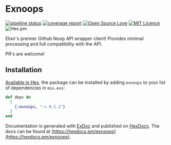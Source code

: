 # Exnoops

[![pipeline status](https://gitlab.com/bfcarpio/exnoops/badges/master/pipeline.svg)](https://gitlab.com/bfcarpio/exnoops/commits/master)
[![coverage report](https://gitlab.com/bfcarpio/exnoops/badges/master/coverage.svg)](https://gitlab.com/bfcarpio/exnoops/commits/master)
[![Open Source Love](https://badges.frapsoft.com/os/v1/open-source.svg?v=103)](https://opensource.org/)
[![MIT Licence](https://img.shields.io/hexpm/l/exnoops.svg)](https://opensource.org/licenses/mit-license.php)
![Hex.pm](https://img.shields.io/hexpm/v/exnoops.svg)

Elixir's premier Github Noop API wrapper client! Provides minimal processing and full compatibility with the API.

PR's are welcome!

## Installation

[Available in Hex](https://hex.pm/packages/exnoops), the package can be installed
by adding `exnoops` to your list of dependencies in `mix.exs`:

```elixir
def deps do
  [
    {:exnoops, "~> 0.1.2"}
  ]
end
```

Documentation is generated with [ExDoc](https://github.com/elixir-lang/ex_doc)
and published on [HexDocs](https://hexdocs.pm/exnoops/api-reference.html). The docs can
be found at [https://hexdocs.pm/exnoops](https://hexdocs.pm/exnoops).

